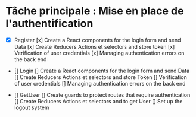 # Tâche principale : Mise en place de l'authentification

- [x] Register
      [x] Create a React components for the login form and send Data
      [x] Create Reducers Actions et selectors and store token
      [x] Verification of user credentials
      [x] Managing authentication errors on the back end

- [] Login
  [] Create a React components for the login form and send Data
  [] Create Reducers Actions et selectors and store Token
  [] Verification of user credentials
  [] Managing authentication errors on the back end

- [] GetUser
  [] Create guards to protect routes that require authentication
  [] Create Reducers Actions et selectors and to get User
  [] Set up the logout system
